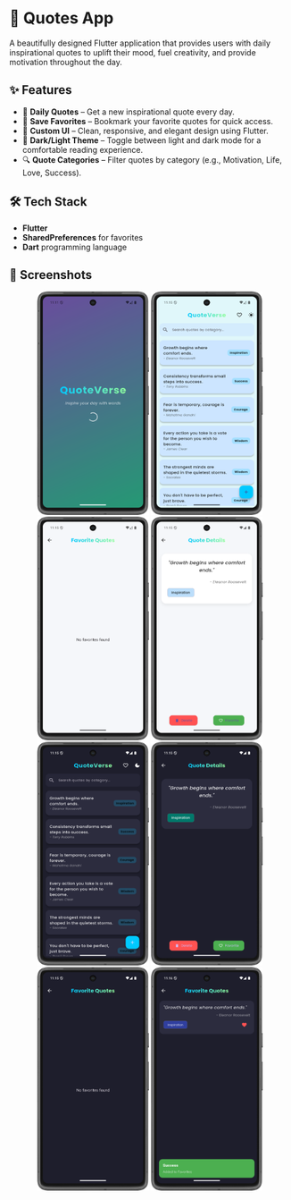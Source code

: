 # 📱 Quotes App

A beautifully designed Flutter application that provides users with daily inspirational quotes to uplift their mood, fuel creativity, and provide motivation throughout the day.

## ✨ Features

- 📝 **Daily Quotes** – Get a new inspirational quote every day.
- 💾 **Save Favorites** – Bookmark your favorite quotes for quick access.
- 🎨 **Custom UI** – Clean, responsive, and elegant design using Flutter.
- 🌙 **Dark/Light Theme** – Toggle between light and dark mode for a comfortable reading experience.
- 🔍 **Quote Categories** – Filter quotes by category (e.g., Motivation, Life, Love, Success).

## 🛠️ Tech Stack

- **Flutter** 
- **SharedPreferences** for favorites
- **Dart** programming language

## 📸 Screenshots

<p align="center">
<img src="https://github.com/Dk12211221/DB-miner/blob/main/ScreenShot/1.png" alt="App Screenshot" width="200" height="400"/>
<img src="https://github.com/Dk12211221/DB-miner/blob/main/ScreenShot/2.png" alt="App Screenshot" width="200" height="400"/>
<img src="https://github.com/Dk12211221/DB-miner/blob/main/ScreenShot/3.png" alt="App Screenshot" width="200" height="400"/>
<img src="https://github.com/Dk12211221/DB-miner/blob/main/ScreenShot/4.png" alt="App Screenshot" width="200" height="400"/>
<img src="https://github.com/Dk12211221/DB-miner/blob/main/ScreenShot/5.png" alt="App Screenshot" width="200" height="400"/>
<img src="https://github.com/Dk12211221/DB-miner/blob/main/ScreenShot/6.png" alt="App Screenshot" width="200" height="400"/>
<img src="https://github.com/Dk12211221/DB-miner/blob/main/ScreenShot/7.png" alt="App Screenshot" width="200" height="400"/>
<img src="https://github.com/Dk12211221/DB-miner/blob/main/ScreenShot/8.png" alt="App Screenshot" width="200" height="400"/>
</p>
